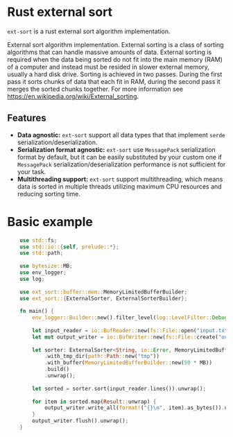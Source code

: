 # Rust external sort

`ext-sort` is a rust external sort algorithm implementation.

External sort algorithm implementation. External sorting is a class of sorting algorithms
that can handle massive amounts of data. External sorting is required when the data being
sorted do not fit into the main memory (RAM) of a computer and instead must be resided in
slower external memory, usually a hard disk drive. Sorting is achieved in two passes.
During the first pass it sorts chunks of data that each fit in RAM, during the second pass
it merges the sorted chunks together.
For more information see https://en.wikipedia.org/wiki/External_sorting.

## Features

* **Data agnostic:**
  `ext-sort` support all data types that that implement `serde` serialization/deserialization.
* **Serialization format agnostic:**
  `ext-sort` use `MessagePack` serialization format by default, but it can be easily substituted by your custom one
   if `MessagePack` serialization/deserialization performance is not sufficient for your task.
* **Multithreading support:**
  `ext-sort` support multithreading, which means data is sorted in multiple threads utilizing maximum CPU resources
  and reducing sorting time.

# Basic example

``` rust
    use std::fs;
    use std::io::{self, prelude::*};
    use std::path;
    
    use bytesize::MB;
    use env_logger;
    use log;
    
    use ext_sort::buffer::mem::MemoryLimitedBufferBuilder;
    use ext_sort::{ExternalSorter, ExternalSorterBuilder};
    
    fn main() {
        env_logger::Builder::new().filter_level(log::LevelFilter::Debug).init();
    
        let input_reader = io::BufReader::new(fs::File::open("input.txt").unwrap());
        let mut output_writer = io::BufWriter::new(fs::File::create("output.txt").unwrap());
    
        let sorter: ExternalSorter<String, io::Error, MemoryLimitedBufferBuilder> = ExternalSorterBuilder::new()
            .with_tmp_dir(path::Path::new("tmp"))
            .with_buffer(MemoryLimitedBufferBuilder::new(50 * MB))
            .build()
            .unwrap();
    
        let sorted = sorter.sort(input_reader.lines()).unwrap();
    
        for item in sorted.map(Result::unwrap) {
            output_writer.write_all(format!("{}\n", item).as_bytes()).unwrap();
        }
        output_writer.flush().unwrap();
    }
```

